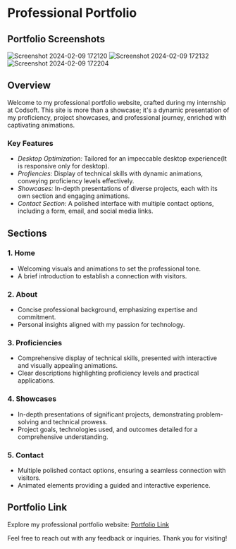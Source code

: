 # Professional Portfolio

## Portfolio Screenshots
![Screenshot 2024-02-09 172120](https://github.com/Abinesh-Srinivasan/Portfolio/assets/148744282/36efde3d-9beb-4177-9912-5c3c80390bb0)
![Screenshot 2024-02-09 172132](https://github.com/Abinesh-Srinivasan/Portfolio/assets/148744282/b186dbc7-63aa-46a6-96f6-77bd3d3e2459)
![Screenshot 2024-02-09 172204](https://github.com/Abinesh-Srinivasan/Portfolio/assets/148744282/78fb8b75-02ba-4f0f-90ec-84f7f2bd3d06)


## Overview
Welcome to my professional portfolio website, crafted during my internship at Codsoft. This site is more than a showcase; it's a dynamic presentation of my proficiency, project showcases, and professional journey, enriched with captivating animations.

### Key Features
- *Desktop Optimization:* Tailored for an impeccable desktop experience(It is responsive only for desktop).
- *Profiencies:* Display of technical skills with dynamic animations, conveying proficiency levels effectively.
- *Showcases:* In-depth presentations of diverse projects, each with its own section and engaging animations.
- *Contact Section:* A polished interface with multiple contact options, including a form, email, and social media links.

## Sections

### 1. Home
- Welcoming visuals and animations to set the professional tone.
- A brief introduction to establish a connection with visitors.

### 2. About
- Concise professional background, emphasizing expertise and commitment.
- Personal insights aligned with my passion for technology.

### 3. Proficiencies
- Comprehensive display of technical skills, presented with interactive and visually appealing animations.
- Clear descriptions highlighting proficiency levels and practical applications.

### 4. Showcases
- In-depth presentations of significant projects, demonstrating problem-solving and technical prowess.
- Project goals, technologies used, and outcomes detailed for a comprehensive understanding.

### 5. Contact
- Multiple polished contact options, ensuring a seamless connection with visitors.
- Animated elements providing a guided and interactive experience.

## Portfolio Link
Explore my professional portfolio website: [Portfolio Link](https://abinesh-srinivasan.github.io/Portfolio/)


Feel free to reach out with any feedback or inquiries. Thank you for visiting!
